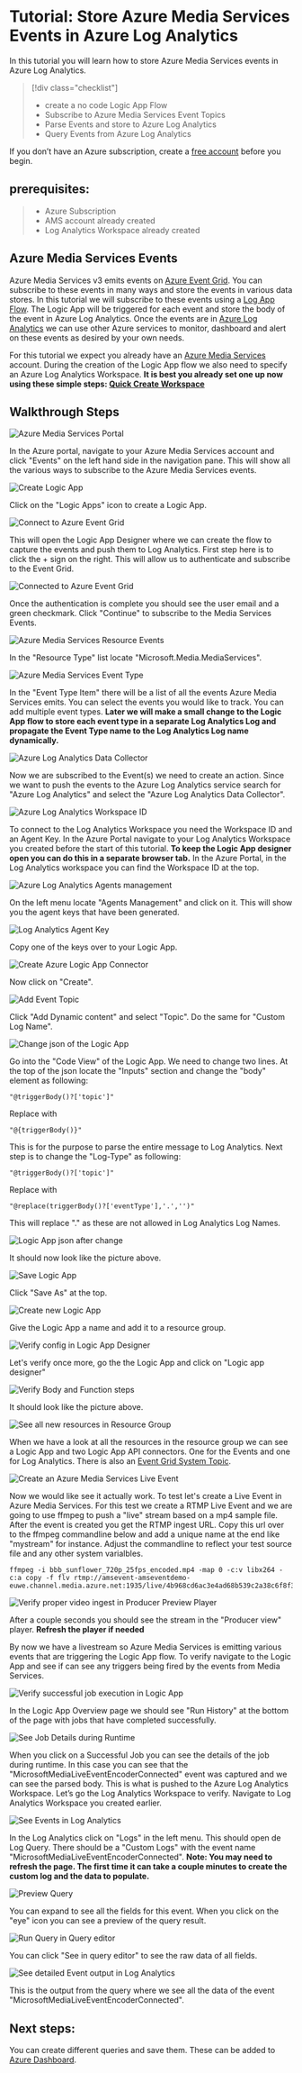 # Tutorial: Store Azure Media Services Events in Azure Log Analytics

In this tutorial you will learn how to store Azure Media Services events in Azure Log Analytics.
> [!div class="checklist"]
> * create a no code Logic App Flow
> * Subscribe to Azure Media Services Event Topics
> * Parse Events and store to Azure Log Analytics
> * Query Events from Azure Log Analytics

If you don’t have an Azure subscription, create a [free account](https://azure.microsoft.com/free/?WT.mc_id=A261C142F) before you begin.

## prerequisites:
> * Azure Subscription
> * AMS account already created
> * Log Analytics Workspace already created

## Azure Media Services Events
Azure Media Services v3 emits events on [Azure Event Grid](https://docs.microsoft.com/en-us/azure/media-services/latest/media-services-event-schemas). You can subscribe to these events in many ways and store the events in various data stores. In this tutorial we will subscribe to these events using a [Log App Flow](https://azure.microsoft.com/en-us/services/logic-apps/). The Logic App will be triggered for each event and store the body of the event in Azure Log Analytics. Once the events are in [Azure Log Analytics](https://docs.microsoft.com/en-us/azure/azure-monitor/learn/quick-create-workspace) we can use other Azure services to monitor, dashboard and alert on these events as desired by your own needs.

For this tutorial we expect you already have an [Azure Media Services](https://docs.microsoft.com/en-us/azure/media-services/latest/create-account-howto) account. During the creation of the Logic App flow we also need to specify an Azure Log Analytics Workspace. 
**It is best you already set one up now using these simple steps: [Quick Create Workspace](https://docs.microsoft.com/en-us/azure/azure-monitor/learn/quick-create-workspace)**

## Walkthrough Steps
![Azure Media Services Portal](src/01a.png)

In the Azure portal, navigate to your Azure Media Services account and click "Events" on the left hand side in the navigation pane. This will show all the various ways to subscribe to the Azure Media Services events.


![Create Logic App](src/02.png)

Click on the "Logic Apps" icon to create a Logic App.


![Connect to Azure Event Grid](src/03.png)

This will open the Logic App Designer where we can create the flow to capture the events and push them to Log Analytics. First step here is to click  the + sign on the right. This will allow us to authenticate and subscribe to the Event Grid.


![Connected to Azure Event Grid](src/04.png)

Once the authentication is complete you should see the user email and a green checkmark. Click "Continue" to subscribe to the Media Services Events.


![Azure Media Services Resource Events](src/05.png)

In the "Resource Type" list locate "Microsoft.Media.MediaServices".


![Azure Media Services Event Type](src/06.png)

In the "Event Type Item" there will be a list of all the events Azure Media Services emits. You can select the events you would like to track. You can add multiple event types. **Later we will make a small change to the Logic App flow to store each event type in a separate Log Analytics Log and propagate the Event Type name to the Log Analytics Log name dynamically.**


![Azure Log Analytics Data Collector](src/07.png)

Now we are subscribed to the Event(s) we need to create an action. Since we want to push the events to the Azure Log Analytics service search for "Azure Log Analytics" and select the "Azure Log Analytics Data Collector".


![Azure Log Analytics Workspace ID](src/08.png)

To connect to the Log Analytics Workspace you need the Workspace ID and an Agent Key. In the Azure Portal navigate to your Log Analytics Workspace you created before the start of this tutorial. **To keep the Logic App designer open you can do this in a separate browser tab.** In the Azure Portal, in the Log Analytics workspace you can find the Workspace ID at the top.


![Azure Log Analytics Agents management](src/09.png)

On the left menu locate "Agents Management" and click on it. This will show you the agent keys that have been generated.


![Log Analytics Agent Key](src/10.png)

Copy one of the keys over to your Logic App.


![Create Azure Logic App Connector](src/11.png)

Now click on "Create".


![Add Event Topic](src/11b.png)

Click "Add Dynamic content" and select "Topic". Do the same for "Custom Log Name".


![Change json of the Logic App](src/12.png)

Go into the "Code View" of the Logic App. We need to change two lines. 
At the top of the json locate the "Inputs" section and change the "body" element as following:

```
"@triggerBody()?['topic']"
```
Replace with
```
"@{triggerBody()}"
```

This is for the purpose to parse the entire message to Log Analytics. Next step is to change the "Log-Type" as following:

```
"@triggerBody()?['topic']"
```

Replace with

```
"@replace(triggerBody()?['eventType'],'.','')"
```

This will replace "." as these are not allowed in Log Analytics Log Names.


![Logic App json after change](src/25.png)

It should now look like the picture above.


![Save Logic App](src/13.png)

Click "Save As" at the top.


![Create new Logic App](src/14.png)

Give the Logic App a name and add it to a resource group.


![Verify config in Logic App Designer](src/15.png)

Let's verify once more, go the the Logic App and click on "Logic app designer"


![Verify Body and Function steps](src/16.png)

It should look like the picture above.


![See all new resources in Resource Group](src/26.png)


When we have a look at all the resources in the resource group we can see a Logic App and two Logic App API connectors. One for the Events and one for Log Analytics. There is also an [Event Grid System Topic](https://docs.microsoft.com/en-us/azure/event-grid/system-topics). 


![Create an Azure Media Services Live Event](src/17.png)

Now we would like see it actually work. To test let's create a Live Event in Azure Media Services. For this test we create a RTMP Live Event and we are going to use ffmpeg to push a "live" stream based on a mp4 sample file. After the event is created you get the RTMP ingest URL. Copy this url over to the ffmpeg commandline below and add a unique name at the end like "mystream" for instance. Adjust the commandline to reflect your test source file and any other system varialbles.
```
ffmpeg -i bbb_sunflower_720p_25fps_encoded.mp4 -map 0 -c:v libx264 -c:a copy -f flv rtmp://amsevent-amseventdemo-euwe.channel.media.azure.net:1935/live/4b968cd6ac3e4ad68b539c2a38c6f8f3/mystream
```


![Verify proper video ingest in Producer Preview Player](src/18.png)

After a couple seconds you should see the stream in the "Producer view" player. **Refresh the player if needed**

By now we have a livestream so Azure Media Services is emitting various events that are triggering the Logic App flow. To verify navigate to the Logic App and see if can see any triggers being fired by the events from Media Services.


![Verify successful job execution in Logic App](src/19.png)

In the Logic App Overview page we should see "Run History" at the bottom of the page with jobs that have completed successfully.


![See Job Details during Runtime](src/20.png)

When you click on a Successful Job you can see the details of the job during runtime. In this case you can see that the "MicrosoftMediaLiveEventEncoderConnected" event was captured and we can see the parsed body. This is what is pushed to the Azure Log Analytics Workspace. Let’s go the Log Analytics Workspace to verify. Navigate to Log Analytics Workspace you created earlier.


![See Events in Log Analytics](src/21.png)

In the Log Analytics click on "Logs" in the left menu. This should open de Log Query. There should be a "Custom Logs" with the event name "MicrosoftMediaLiveEventEncoderConnected". **Note: You may need to refresh the page. The first time it can take a couple minutes to create the custom log and the data to populate.**


![Preview Query](src/22.png)

You can expand to see all the fields for this event. When you click on the "eye" icon you can see a preview of the query result.


![Run Query in Query editor](src/23.png)

You can click "See in query editor" to see the raw data of all fields.


![See detailed Event output in Log Analytics](src/24.png)

This is the output from the query where we see all the data of the event "MicrosoftMediaLiveEventEncoderConnected".

## Next steps:
You can create different queries and save them. These can be added to [Azure Dashboard](https://docs.microsoft.com/en-us/azure/azure-monitor/learn/tutorial-logs-dashboards).
